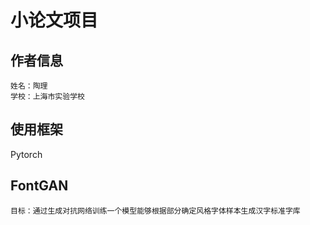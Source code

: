 # 小论文项目
## 作者信息
    姓名：陶理
    学校：上海市实验学校
## 使用框架
Pytorch
## FontGAN
    目标：通过生成对抗网络训练一个模型能够根据部分确定风格字体样本生成汉字标准字库